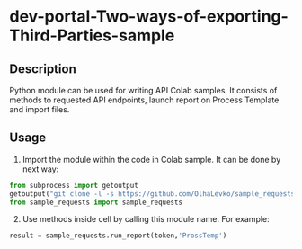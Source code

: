 # dev-portal-Two-ways-of-exporting-Third-Parties-sample



## Description

Python module can be used for writing API Colab samples. It consists of methods to requested API endpoints, launch report on Process Template and import files. 


## Usage

1.  Import the module within the code in Colab sample. It can be done by next way:

```python 
from subprocess import getoutput
getoutput("git clone -l -s https://github.com/OlhaLevko/sample_requests.git")
from sample_requests import sample_requests
```


2. Use methods inside cell by calling this module name. For example:

```python 
result = sample_requests.run_report(token,'ProssTemp')
```

